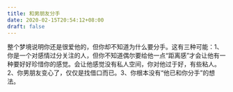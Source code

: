```yaml
---
title: 和男朋友分手
date: 2020-02-15T20:54:12+08:00
draft: false
---
```


整个梦境说明你还是很爱他的，但你却不知道为什么要分手。这有三种可能：1、你是一个对感情过分关注的人，但你不知道偶尔要给他一点“距离感”才会让他有一种要好好珍惜你的感觉。会让他感觉没有私人空间，你对他过于好，有些粘人。2、你男朋友变心了，仅仅是找借口而已。3、你根本没有“他已和你分手”的想法。